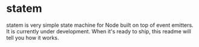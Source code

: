 # statem

statem is very simple state machine for Node built on top of event emitters. It is currently under development. When it's ready to ship, this readme will tell you how it works.
